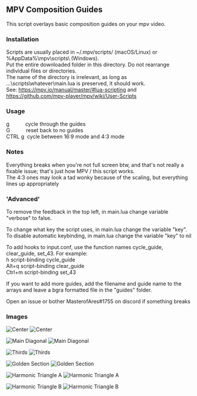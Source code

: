 ## MPV Composition Guides
This script overlays basic composition guides on your mpv video. 

### Installation
Scripts are usually placed in ~/.mpv/scripts/ (macOS/Linux) or %AppData%\mpv\scripts\ (Windows).  
Put the entire downloaded folder in this directory. Do not rearrange individual files or directories.  
The name of the directory is irrelevant, as long as ...\scripts\whatever\main.lua is preserved, it should work.  
See: https://mpv.io/manual/master/#lua-scripting and https://github.com/mpv-player/mpv/wiki/User-Scripts  

### Usage  
g &nbsp;&nbsp;&nbsp;&nbsp;&nbsp;&nbsp;&nbsp;&nbsp;&nbsp;&nbsp;cycle through the guides  
G &nbsp;&nbsp;&nbsp;&nbsp;&nbsp;&nbsp;&nbsp;&nbsp;&nbsp;&nbsp;reset back to no guides  
CTRL g&nbsp;&nbsp;cycle between 16:9 mode and 4:3 mode  

### Notes  
Everything breaks when you're not full screen btw, and that's not really a fixable issue; that's just how MPV / this script works.  
The 4:3 ones may look a tad wonky because of the scaling, but everything lines up appropriately

### 'Advanced'  
To remove the feedback in the top left, in main.lua change variable "verbose" to false.  

To change what key the script uses, in main.lua change the variable "key".  
To disable automatic keybinding, in main.lua change the variable "key" to nil  

To add hooks to input.conf, use the function names cycle_guide, clear_guide, set_43. For example:  
h script-binding cycle_guide  
Alt+q script-binding clear_guide  
Ctrl+m script-binding set_43  

If you want to add more guides, add the filename and guide name to the arrays and leave a bgra formatted file in the "guides" folder.

Open an issue or bother MasterofAres#1755 on discord if something breaks


### Images
![Center](https://imgur.com/S9XscjY.png "Center")
![Center](https://imgur.com/8k0cyuB.png "Center")

![Main Diagonal](https://imgur.com/8G7sVgc.png "Main Diagonal")
![Main Diagonal](https://imgur.com/dkNlABV.png "Main Diagonal")

![Thirds](https://imgur.com/OC4fCMz.png "Thirds")
![Thirds](https://imgur.com/fd65mo6.png "Thirds")

![Golden Section](https://imgur.com/KDRTQtK.png "Golden Section")
![Golden Section](https://imgur.com/l4hh5I3.png "Golden Section")

![Harmonic Triangle A](https://imgur.com/4nmyF9P.png "Harmonic Triangle A")
![Harmonic Triangle A](https://imgur.com/ilBZYrm.png "Harmonic Triangle A")

![Harmonic Triangle B](https://imgur.com/8z6d6el.png "Harmonic Triangle B")
![Harmonic Triangle B](https://imgur.com/ygxL2Hf.png "Harmonic Triangle B")

